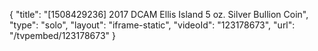 {
    "title": "[1508429236] 2017 DCAM Ellis Island 5 oz. Silver Bullion Coin",
    "type": "solo",
    "layout": "iframe-static",
    "videoId": "123178673",
    "url": "\/tvpembed\/123178673"
}
